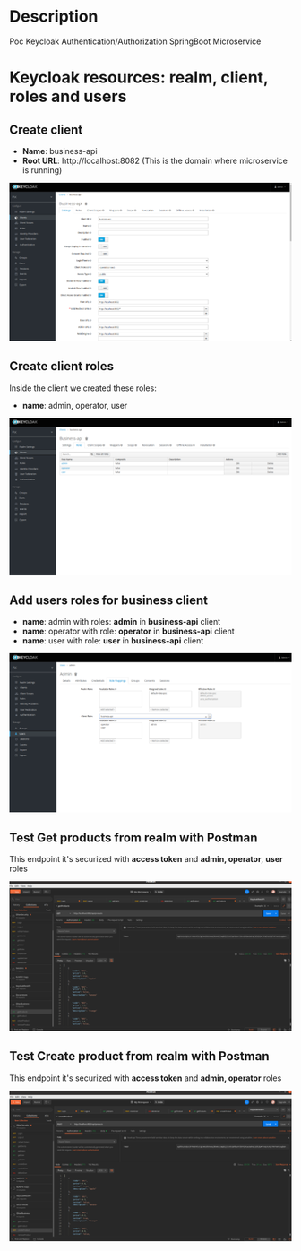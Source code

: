# Description
Poc Keycloak Authentication/Authorization SpringBoot Microservice

# Keycloak resources: realm, client, roles and users

## Create client

- **Name**: business-api
- **Root URL**: http://localhost:8082 (This is the domain where microservice is running)

![Create Client](captures/keycloak_client.png "Create Client")

## Create client roles
Inside the client we created these roles:

- **name**: admin, operator, user

![Create Roles](captures/client_roles.png "Client Roles")

## Add users roles for business client
- **name**: admin with roles: **admin** in **business-api** client
- **name**: operator with role: **operator** in **business-api** client
- **name**: user with role: **user** in **business-api** client

![User Roles](captures/user_roles.png "User Roles")

## Test Get products from realm with Postman
This endpoint it's securized with **access token** and **admin, operator**, **user** roles

![Products Postman Test](captures/read_create_product.png "Products Postman Test")

## Test Create product from realm with Postman
This endpoint it's securized with **access token** and **admin, operator** roles

![Create User Product Test](captures/postman_create_product.png "Create Product Postman Test")